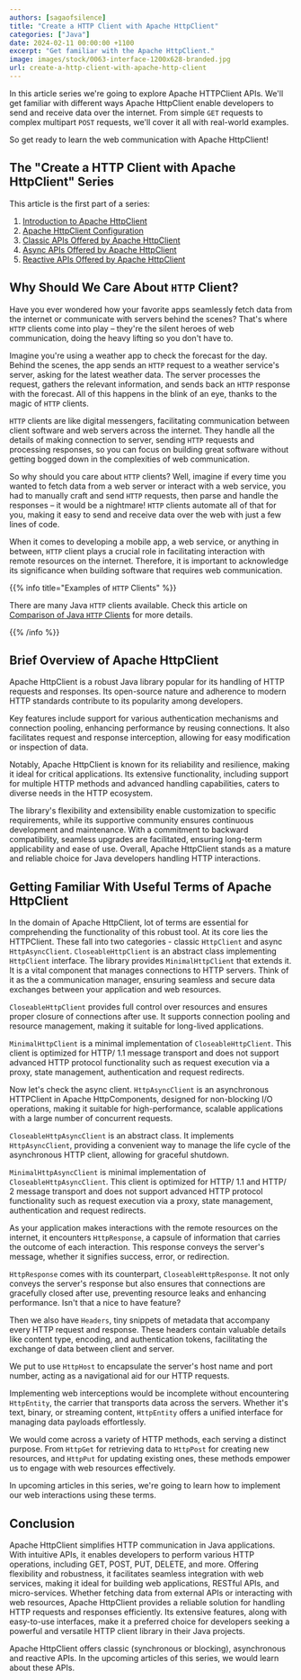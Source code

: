 ```yaml
---
authors: [sagaofsilence]
title: "Create a HTTP Client with Apache HttpClient"
categories: ["Java"]
date: 2024-02-11 00:00:00 +1100
excerpt: "Get familiar with the Apache HttpClient."
image: images/stock/0063-interface-1200x628-branded.jpg
url: create-a-http-client-with-apache-http-client
---
```


In this article series we're going to explore Apache HTTPClient APIs. We'll get familiar with different ways Apache HttpClient enable developers to send and receive data over the internet. From simple `GET` requests to complex multipart `POST` requests, we'll cover it all with real-world examples.

So get ready to learn the web communication with Apache HttpClient! 

## The "Create a HTTP Client with Apache HttpClient" Series

This article is the first part of a series:

1. [Introduction to Apache HttpClient](/create-a-http-client-with-apache-http-client/)
2. [Apache HttpClient Configuration](/apache-http-client-config/)
3. [Classic APIs Offered by Apache HttpClient](/apache-http-client-classic-apis/)
4. [Async APIs Offered by Apache HttpClient](/apache-http-client-async-apis/)
5. [Reactive APIs Offered by Apache HttpClient](/apache-http-client-reactive-apis/)

## Why Should We Care About `HTTP` Client?
Have you ever wondered how your favorite apps seamlessly fetch data from the internet or communicate with servers behind the scenes? That's where `HTTP` clients come into play – they're the silent heroes of web communication, doing the heavy lifting so you don't have to.

Imagine you're using a weather app to check the forecast for the day. Behind the scenes, the app sends an `HTTP` request to a weather service's server, asking for the latest weather data. The server processes the request, gathers the relevant information, and sends back an `HTTP` response with the forecast. All of this happens in the blink of an eye, thanks to the magic of `HTTP` clients.

`HTTP` clients are like digital messengers, facilitating communication between client software and web servers across the internet. They handle all the details of making connection to server, sending `HTTP` requests and processing responses, so you can focus on building great software without getting bogged down in the complexities of web communication.

So why should you care about `HTTP` clients? Well, imagine if every time you wanted to fetch data from a web server or interact with a web service, you had to manually craft and send `HTTP` requests, then parse and handle the responses – it would be a nightmare! `HTTP` clients automate all of that for you, making it easy to send and receive data over the web with just a few lines of code.

When it comes to developing a mobile app, a web service, or anything in between, `HTTP` client plays a crucial role in facilitating interaction with remote resources on the internet. Therefore, it is important to acknowledge its significance when building software that requires web communication.

{{% info title="Examples of `HTTP` Clients" %}}

There are many Java `HTTP` clients available. Check this article on [Comparison of Java `HTTP` Clients](https://reflectoring.io/comparison-of-java-http-clients/) for more details.

{{% /info %}}

## Brief Overview of Apache HttpClient
Apache HttpClient is a robust Java library popular for its handling of HTTP requests and responses. Its open-source nature and adherence to modern HTTP standards contribute to its popularity among developers.

Key features include support for various authentication mechanisms and connection pooling, enhancing performance by reusing connections. It also facilitates request and response interception, allowing for easy modification or inspection of data.

Notably, Apache HttpClient is known for its reliability and resilience, making it ideal for critical applications. Its extensive functionality, including support for multiple HTTP methods and advanced handling capabilities, caters to diverse needs in the HTTP ecosystem.

The library's flexibility and extensibility enable customization to specific requirements, while its supportive community ensures continuous development and maintenance. With a commitment to backward compatibility, seamless upgrades are facilitated, ensuring long-term applicability and ease of use. Overall, Apache HttpClient stands as a mature and reliable choice for Java developers handling HTTP interactions.

## Getting Familiar With Useful Terms of Apache HttpClient
In the domain of Apache HttpClient, lot of terms are essential for comprehending the functionality of this robust tool. At its core lies the HTTPClient. These fall into two categories - classic `HttpClient` and async `HttpAsyncClient`. `CloseableHttpClient` is an abstract class implementing `HttpClient` interface. The library provides `MinimalHttpClient` that extends it. It is a vital component that manages connections to HTTP servers. Think of it as the a communication manager, ensuring seamless and secure data exchanges between your application and web resources.

`CloseableHttpClient` provides full control over resources and ensures proper closure of connections after use. It supports connection pooling and resource management, making it suitable for long-lived applications.

`MinimalHttpClient` is a minimal implementation of `CloseableHttpClient`. This client is optimized for HTTP/ 1.1 message transport and does not support advanced HTTP protocol functionality such as request execution via a proxy, state management, authentication and request redirects.

Now let's check the async client. `HttpAsyncClient` is an asynchronous HTTPClient in Apache HttpComponents, designed for non-blocking I/O operations, making it suitable for high-performance, scalable applications with a large number of concurrent requests.

`CloseableHttpAsyncClient` is an abstract class. It implements `HttpAsyncClient`, providing a convenient way to manage the life cycle of the asynchronous HTTP client, allowing for graceful shutdown.

`MinimalHttpAsyncClient` is minimal implementation of `CloseableHttpAsyncClient`. This client is optimized for HTTP/ 1.1 and HTTP/ 2 message transport and does not support advanced HTTP protocol functionality such as request execution via a proxy, state management, authentication and request redirects.

As your application makes interactions with the remote resources on the internet, it encounters `HttpResponse`, a capsule of information that carries the outcome of each interaction. This response conveys the server's message, whether it signifies success, error, or redirection.

`HttpResponse` comes with its counterpart, `CloseableHttpResponse`. It not only conveys the server's response but also ensures that connections are gracefully closed after use, preventing resource leaks and enhancing performance. Isn't that a nice to have feature?

Then we also have `Headers`, tiny snippets of metadata that accompany every HTTP request and response. These headers contain valuable details like content type, encoding, and authentication tokens, facilitating the exchange of data between client and server.

We put to use `HttpHost` to encapsulate the server's host name and port number, acting as a navigational aid for our HTTP requests.

Implementing web interceptions would be incomplete without encountering `HttpEntity`, the carrier that transports data across the servers. Whether it's text, binary, or streaming content, `HttpEntity` offers a unified interface for managing data payloads effortlessly.

We would come across a variety of HTTP methods, each serving a distinct purpose. From `HttpGet` for retrieving data to `HttpPost` for creating new resources, and `HttpPut` for updating existing ones, these methods empower us to engage with web resources effectively.

In upcoming articles in this series, we're going to learn how to implement our web interactions using these terms.

## Conclusion
Apache HttpClient simplifies HTTP communication in Java applications. With intuitive APIs, it enables developers to perform various HTTP operations, including GET, POST, PUT, DELETE, and more. Offering flexibility and robustness, it facilitates seamless integration with web services, making it ideal for building web applications, RESTful APIs, and micro-services. Whether fetching data from external APIs or interacting with web resources, Apache HttpClient provides a reliable solution for handling HTTP requests and responses efficiently. Its extensive features, along with easy-to-use interfaces, make it a preferred choice for developers seeking a powerful and versatile HTTP client library in their Java projects.

Apache HttpClient offers classic (synchronous or blocking), asynchronous and reactive APIs. In the upcoming articles of this series, we would learn about these APIs.

